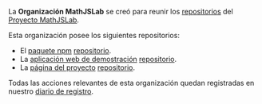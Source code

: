 La **Organización MathJSLab** se creó para reunir los [repositorios](https://github.com/orgs/MathJSLab/repositories) del [Proyecto MathJSLab](https://mathjslab.com/).

Esta organización posee los siguientes repositorios:
- El [paquete npm](https://www.npmjs.com/package/mathjslab) [repositorio](https://github.com/MathJSLab/mathjslab).
- La [aplicación web de demostración](https://app.mathjslab.com) [repositorio](https://github.com/MathJSLab/mathjslab-app).
- La [página del proyecto](https://mathjslab.com) [repositorio](https://github.com/MathJSLab/mathjslab-www).

Todas las acciones relevantes de esta organización quedan registradas en nuestro [diario de registro](../LOGBOOK.md).
